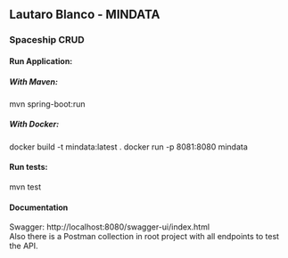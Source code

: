 ## Lautaro Blanco - MINDATA
### Spaceship CRUD

#### Run Application:
##### With Maven:
mvn spring-boot:run

##### With Docker:
docker build -t mindata:latest .
docker run -p 8081:8080 mindata

#### Run tests:
mvn test

#### Documentation
Swagger: http://localhost:8080/swagger-ui/index.html \
Also there is a Postman collection in root project with all endpoints to test the API.